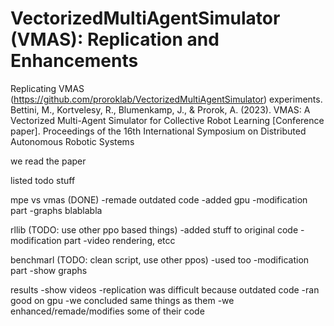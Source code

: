 # VectorizedMultiAgentSimulator (VMAS): Replication and Enhancements
Replicating VMAS (https://github.com/proroklab/VectorizedMultiAgentSimulator) experiments.
Bettini, M., Kortvelesy, R., Blumenkamp, J., & Prorok, A. (2023). VMAS: A Vectorized Multi-Agent Simulator for Collective Robot Learning [Conference paper]. Proceedings of the 16th International Symposium on Distributed Autonomous Robotic Systems


we read the paper

listed todo stuff

mpe vs vmas (DONE)
-remade outdated code
-added gpu
-modification part
-graphs blablabla

rllib (TODO: use other ppo based things)
-added stuff to original code
-modification part
-video rendering, etcc

benchmarl (TODO: clean script, use other ppos)
-used too
-modification part
-show graphs

results
-show videos
-replication was difficult because outdated code
-ran good on gpu
-we concluded same things as them
-we enhanced/remade/modifies some of their code
